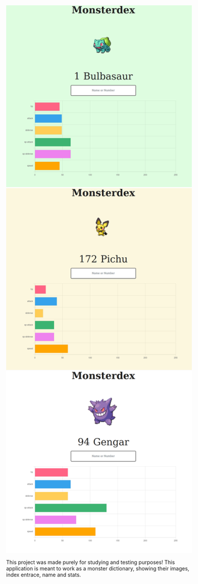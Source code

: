![Alt text](/imgs/Screenshot%20from%202022-12-18%2013-18-46.png "Monster example 1")
![Alt text](/imgs/Screenshot%20from%202022-12-18%2013-18-56.png "Monster example 2")
![Alt text](/imgs/Screenshot%20from%202022-12-18%2013-19-07.png "Monster example 3")

This project was made purely for studying and testing purposes!
This application is meant to work as a monster dictionary, showing their images, index entrace, name and stats.